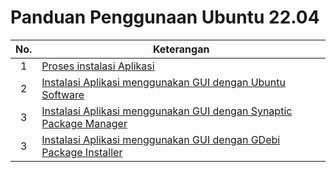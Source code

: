 # Panduan Penggunaan Ubuntu 22.04
| No. | Keterangan |
| :-: | ----------- |
| 1 | [Proses instalasi Aplikasi](Panduan/proses_instalasi_aplikasi.md) |
| 2 | [Instalasi Aplikasi menggunakan GUI dengan Ubuntu Software](Panduan/instalasi_gui_ubuntu_software.md) |
| 3 | [Instalasi Aplikasi menggunakan GUI dengan Synaptic Package Manager](Panduan/instalasi_gui_synaptic.md) |
| 3 | [Instalasi Aplikasi menggunakan GUI dengan GDebi Package Installer](Panduan/Matematika_Dasar/matematika_dasar.md) |